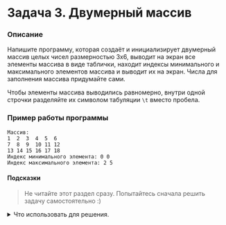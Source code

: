 # Задача 3. Двумерный массив

### Описание
Напишите программу, которая создаёт и инициализирует двумерный массив целых чисел размерностью 3х6, выводит на экран все элементы массива в виде таблички, находит индексы минимального и максимального элементов массива и выводит их на экран. Числа для заполнения массива придумайте сами.

Чтобы элементы массива выводились равномерно, внутри одной строчки разделяйте их символом табуляции `\t` вместо пробела. 

### Пример работы программы
```
Массив:
1  2  3  4  5  6
7  8  9  10 11 12
13 14 15 16 17 18
Индекс минимального элемента: 0 0
Индекс максимального элемента: 2 5
```
#### Подсказки

> Не читайте этот раздел сразу. Попытайтесь сначала решить задачу самостоятельно :)

<details>

<summary>Что использовать для решения.</summary>

Чтобы создать двумерный массив целых чисел и сразу его инициализировать, нужно указать тип элементов, имя переменной массива, две пары квадратных скобок и список инициализации. Список инициализации будет состоять из нескольких списков инициализации одномерного массива, каждый из которых представляет собой строчку двумерного массива.

Используйте вложенный цикл `for` для перебора элементов двумерного массива.

Используйте условный оператор `if` и отдельные переменные для хранения минимума и максимума. Также заведите две переменных для хранения индексов минимального элемента и две переменных для хранения индексов максимального элемента. В двумерном массиве у каждого элемента два индекса — его строчка и столбец.

Используйте первый элемент массива для инициализации переменных минимума и максимума.

Используйте `std::cout` для вывода информации.

</details>
